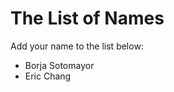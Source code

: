 The List of Names
=================

Add your name to the list below:

* Borja Sotomayor
* Eric Chang 
